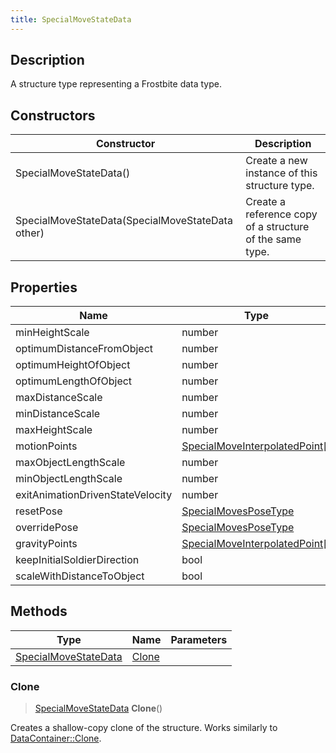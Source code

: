 ```yaml
---
title: SpecialMoveStateData
---
```

## Description

A structure type representing a Frostbite data type.

## Constructors

| Constructor                                      | Description                                              |
| ------------------------------------------------ | -------------------------------------------------------- |
| SpecialMoveStateData()                           | Create a new instance of this structure type.            |
| SpecialMoveStateData(SpecialMoveStateData other) | Create a reference copy of a structure of the same type. |

## Properties

| Name                             | Type                                                             | Description |
| -------------------------------- | ---------------------------------------------------------------- | ----------- |
| minHeightScale                   | number                                                           |             |
| optimumDistanceFromObject        | number                                                           |             |
| optimumHeightOfObject            | number                                                           |             |
| optimumLengthOfObject            | number                                                           |             |
| maxDistanceScale                 | number                                                           |             |
| minDistanceScale                 | number                                                           |             |
| maxHeightScale                   | number                                                           |             |
| motionPoints                     | [SpecialMoveInterpolatedPoint](SpecialMoveInterpolatedPoint)\[\] |             |
| maxObjectLengthScale             | number                                                           |             |
| minObjectLengthScale             | number                                                           |             |
| exitAnimationDrivenStateVelocity | number                                                           |             |
| resetPose                        | [SpecialMovesPoseType](SpecialMovesPoseType)                     |             |
| overridePose                     | [SpecialMovesPoseType](SpecialMovesPoseType)                     |             |
| gravityPoints                    | [SpecialMoveInterpolatedPoint](SpecialMoveInterpolatedPoint)\[\] |             |
| keepInitialSoldierDirection      | bool                                                             |             |
| scaleWithDistanceToObject        | bool                                                             |             |

## Methods

| Type                                         | Name            | Parameters |
| -------------------------------------------- | --------------- | ---------- |
| [SpecialMoveStateData](SpecialMoveStateData) | [Clone](#clone) |            |

### Clone

> [SpecialMoveStateData](SpecialMoveStateData) **Clone**()

Creates a shallow-copy clone of the structure. Works similarly to [DataContainer::Clone](/vext/ref/shared/class/datacontainer#clone).
